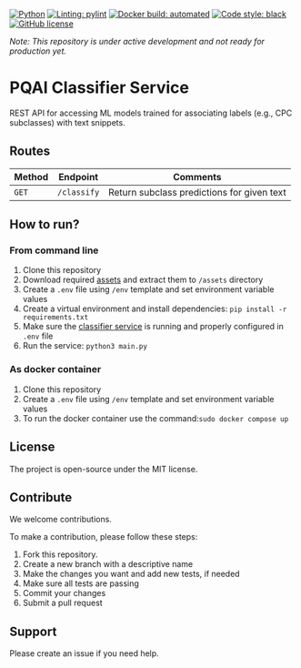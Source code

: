 [![Python](https://img.shields.io/badge/python-v3.8-blue)](https://www.python.org/)
[![Linting: pylint](https://img.shields.io/badge/linting-pylint-yellowgreen)](https://github.com/PyCQA/pylint)
[![Docker build: automated](https://img.shields.io/badge/docker%20build-automated-066da5)](https://www.docker.com/)
[![Code style: black](https://img.shields.io/badge/code%20style-black-000000.svg)](https://github.com/psf/black)
[![GitHub license](https://img.shields.io/github/license/pqaidevteam/pqai?style=plastic)](https://github.com/pqaidevteam/pqai/blob/master/LICENSE)

_Note: This repository is under active development and not ready for production yet._

# PQAI Classifier Service

REST API for accessing ML models trained for associating labels (e.g., CPC subclasses) with
text snippets.

## Routes

| Method   | Endpoint                   | Comments                                         |
| -------- | -------------------------- | ------------------------------------------------ |
| `GET`    | `/classify`                | Return subclass predictions for given text       |

## How to run?

### From command line

1. Clone this repository
1. Download required [assets](https://s3.amazonaws.com/pqai.s3/public/pqai-assets-latest.zip) and extract them to `/assets` directory
1. Create a `.env` file using `/env` template and set environment variable values
1. Create a virtual environment and install dependencies: `pip install -r requirements.txt`
1. Make sure the [classifier service](https://github.com/pqaidevteam/pqai-classifier) is running and properly configured in `.env` file
1. Run the service: `python3 main.py`

### As docker container

1. Clone this repository
1. Create a `.env` file using `/env` template and set environment variable values
1. To run the docker container use the command:`sudo docker compose up`

## License

The project is open-source under the MIT license.

## Contribute

We welcome contributions.

To make a contribution, please follow these steps:

1. Fork this repository.
2. Create a new branch with a descriptive name
3. Make the changes you want and add new tests, if needed
4. Make sure all tests are passing
5. Commit your changes
6. Submit a pull request

## Support

Please create an issue if you need help.
